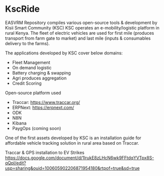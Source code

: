 # KscRide

EASVRM Repository compiles various open-source tools & development by Kisii Smart Community (KSC) 
KSC operates an e-mobility/logistic platform in rural Kenya. The fleet of electric vehicles are used for first mile (produces transport from farm gate to market) and last mile (inputs & consumables delivery to the farms).

The applications developed by KSC cover below domains: 
- Fleet Management
- On demand logistic
- Battery charging & swapping
- Agri produces aggregation
- Credit Scoring


Open-source platform used

- Traccar: https://www.traccar.org/
- ERPNext: https://erpnext.com/
- ODK
- N8N
- Kibana
- PaygOps (coming soon)


One of the first assets developed by KSC is an installation guide for affordable vehicle tracking solution in rural area based on Traccar.

Traccar & GPS installation to EV Strikes
https://docs.google.com/document/d/1lrukE8zLHcN6wk9FFtdqYVTpx8S-qQpl/edit?usp=sharing&ouid=100605902206871954180&rtpof=true&sd=true

